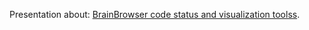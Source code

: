 Presentation about: <a href="http://natacha-beck.github.io/visualization_ADM_2022/#/" target="_blank">BrainBrowser code status and visualization toolss</a>.
